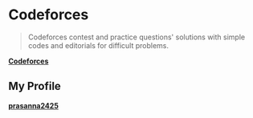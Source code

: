 # Codeforces

> Codeforces contest and practice questions' solutions with simple codes and editorials for difficult problems.

**[Codeforces](https://codeforces.com/)**

## My Profile

**[prasanna2425](https://codeforces.com/profile/prasanna2425)**

